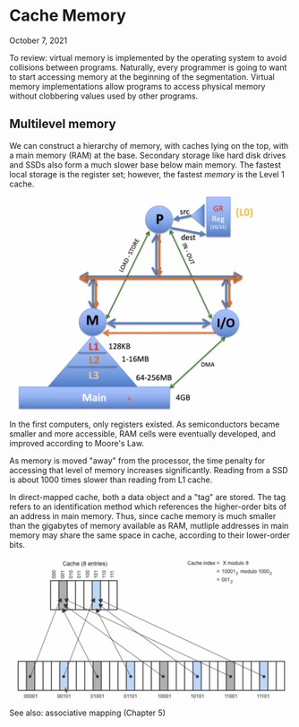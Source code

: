 # Cache Memory
October 7, 2021

To review: virtual memory is implemented by the operating system to avoid collisions between programs. Naturally, every programmer is going to want to start accessing memory at the beginning of the segmentation. Virtual memory implementations allow programs to access physical memory without clobbering values used by other programs.

## Multilevel memory
We can construct a hierarchy of memory, with caches lying on the top, with a main memory (RAM) at the base. Secondary storage like hard disk drives and SSDs also form a much slower base below main memory. The fastest local storage is the register set; however, the fastest *memory* is the Level 1 cache.

![Multi-lvel memory diagram](../images/mlm.png)

In the first computers, only registers existed. As semiconductors became smaller and more accessible, RAM cells were eventually developed, and improved according to Moore's Law.

As memory is moved "away" from the processor, the time penalty for accessing that level of memory increases significantly. Reading from a SSD is about 1000 times slower than reading from L1 cache.

In direct-mapped cache, both a data object and a "tag" are stored. The tag refers to an identification method which references the higher-order bits of an address in main memory. Thus, since cache memory is much smaller than the gigabytes of memory available as RAM, mutliple addresses in main memory may share the same space in cache, according to their lower-order bits. 

![Direct-mapping](../images/direct-mapped-cache.png)

See also: associative mapping (Chapter 5)
